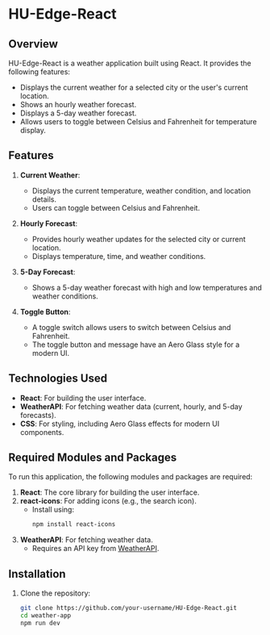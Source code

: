 # HU-Edge-React

## Overview
HU-Edge-React is a weather application built using React. It provides the following features:
- Displays the current weather for a selected city or the user's current location.
- Shows an hourly weather forecast.
- Displays a 5-day weather forecast.
- Allows users to toggle between Celsius and Fahrenheit for temperature display.

## Features
1. **Current Weather**:
   - Displays the current temperature, weather condition, and location details.
   - Users can toggle between Celsius and Fahrenheit.

2. **Hourly Forecast**:
   - Provides hourly weather updates for the selected city or current location.
   - Displays temperature, time, and weather conditions.

3. **5-Day Forecast**:
   - Shows a 5-day weather forecast with high and low temperatures and weather conditions.

4. **Toggle Button**:
   - A toggle switch allows users to switch between Celsius and Fahrenheit.
   - The toggle button and message have an Aero Glass style for a modern UI.

## Technologies Used
- **React**: For building the user interface.
- **WeatherAPI**: For fetching weather data (current, hourly, and 5-day forecasts).
- **CSS**: For styling, including Aero Glass effects for modern UI components.

## Required Modules and Packages
To run this application, the following modules and packages are required:
1. **React**: The core library for building the user interface.
2. **react-icons**: For adding icons (e.g., the search icon).
   - Install using:
     ```bash
     npm install react-icons
     ```
3. **WeatherAPI**: For fetching weather data.
   - Requires an API key from [WeatherAPI](https://www.weatherapi.com/).

## Installation
1. Clone the repository:
   ```bash
   git clone https://github.com/your-username/HU-Edge-React.git
   cd weather-app
   npm run dev